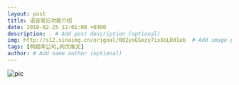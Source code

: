 ```yaml
---
layout: post
title: 语音笔记功能介绍
date: 2018-02-25 12:01:08 +0300
description: . # Add post description (optional)
img: http://s12.sinaimg.cn/orignal/002ysGSezy7ixXoLDd1ab  # Add image post (optional)
tags: [鸭题库公司,网页推文]
author: # Add name author (optional)
---
```


![pic](http://imglf6.nosdn.127.net/img/RHMxd2FkeXp5UDBXQ0RmRnNlOVNycCtlSlFrbWxYTzJ2TFNvdk9xbEg4MFpCZjFEKzEyVWJnPT0.jpg)
